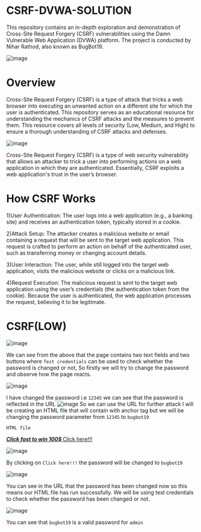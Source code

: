 # CSRF-DVWA-SOLUTION
This repository contains an in-depth exploration and demonstration of Cross-Site Request Forgery (CSRF) vulnerabilities using the Damn Vulnerable Web Application (DVWA) platform. The project is conducted by Nihar Rathod, also known as BugBot19.

![image](https://github.com/kashrathod19/CSRF-DVWA-SOLUTION/assets/54115061/10b44cf3-d0c5-41eb-8291-3d61a8113e54)

# Overview
Cross-Site Request Forgery (CSRF) is a type of attack that tricks a web browser into executing an unwanted action on a different site for which the user is authenticated. This repository serves as an educational resource for understanding the mechanics of CSRF attacks and the measures to prevent them. This resource covers all levels of security (Low, Medium, and High) to ensure a thorough understanding of CSRF attacks and defenses.

![image](https://github.com/kashrathod19/CSRF-DVWA-SOLUTION/assets/54115061/4d996ab7-a364-4c8a-b5fb-29bb4916830a)

Cross-Site Request Forgery (CSRF) is a type of web security vulnerability that allows an attacker to trick a user into performing actions on a web application in which they are authenticated. Essentially, CSRF exploits a web application's trust in the user’s browser.

# How CSRF Works
1)User Authentication: The user logs into a web application (e.g., a banking site) and receives an authentication token, typically stored in a cookie.

2)Attack Setup: The attacker creates a malicious website or email containing a request that will be sent to the target web application. This request is crafted to perform an action on behalf of the authenticated user, such as transferring money or changing account details.

3)User Interaction: The user, while still logged into the target web application, visits the malicious website or clicks on a malicious link.

4)Request Execution: The malicious request is sent to the target web application using the user’s credentials (the authentication token from the cookie). Because the user is authenticated, the web application processes the request, believing it to be legitimate.

# CSRF(LOW)

![image](https://github.com/kashrathod19/CSRF-DVWA-SOLUTION/assets/54115061/971a65d8-fc72-4444-8723-a4d9e2842453)

We can see from the above that the page contains two text fields and two buttons where ```Test credentials``` can be used to check whether the password is changed or not, So firstly we will try to change the password and observe how the page reacts.

![image](https://github.com/kashrathod19/CSRF-DVWA-SOLUTION/assets/54115061/f8676cce-c5f7-468a-b362-487f4c73466e)

I have changed the password i.e ```12345``` we can see that the password is reflected in the URL 
![image](https://github.com/kashrathod19/CSRF-DVWA-SOLUTION/assets/54115061/705d57a9-1759-4cd1-9a93-92e21d1ec18b)
So we can use the URL for further attack I will be creating an HTML file that will contain with anchor tag but we will be changing the password parameter from ```12345``` to ```bugbot19```

```HTML file```
<html>
      <title>Free Dollars $$$</title>
	  <body>
	        <b><i><u>Click fast to win 100$ </b></i></u>
            <a href="http://localhost/dvwa/vulnerabilities/csrf/?password_new=bugbot19&password_conf=bugbot19&Change=Change#">Click here!!!</a>
	  </body>
</html>

![image](https://github.com/kashrathod19/CSRF-DVWA-SOLUTION/assets/54115061/105b0d7b-19cf-44ed-bc05-96fb3cc614df)

By clicking on ```Click here!!!``` the password will be changed to ```bugbot19```

![image](https://github.com/kashrathod19/CSRF-DVWA-SOLUTION/assets/54115061/f4e4c1fc-9ca8-41d9-8d92-de902ff2193c)

You can see in the URL that the password has been changed now so this means our HTML file has run successfully. We will be using test credentials to check whether the password has been changed or not.

![image](https://github.com/kashrathod19/CSRF-DVWA-SOLUTION/assets/54115061/ebb17174-e896-4d1b-9aee-4fc4dc3f90a0)

You can see that ```bugbot19``` is a valid password for ```admin```

